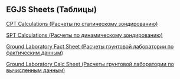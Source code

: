 ## EGJS Sheets (Таблицы)

[CPT Calculations (Расчеты по статическому зондированию)](https://vcxz09876.github.io/egjs/examples/cptCalcTable.html)

[SPT Calculations (Расчеты по динамическому зондированию)](https://vcxz09876.github.io/egjs/examples/sptCalcTable.html)

[Ground Laboratory Fact Sheet (Расчеты грунтовой лаборатории по фактическим данным)](https://vcxz09876.github.io/egjs/examples/groundLabFact.html)

[Ground Laboratory Calc Sheet (Расчеты грунтовой лаборатории по вычисленным данным)](https://vcxz09876.github.io/egjs/examples/goundLabCalc.html)
